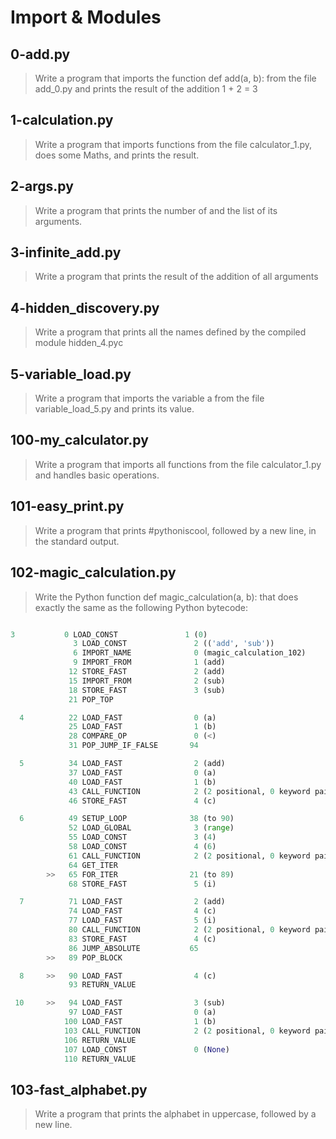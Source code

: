 # Import & Modules

## 0-add.py

> Write a program that imports the function def add(a, b): from the file add_0.py and prints the result of the addition 1 + 2 = 3

## 1-calculation.py

> Write a program that imports functions from the file calculator_1.py, does some Maths, and prints the result.

## 2-args.py

> Write a program that prints the number of and the list of its arguments.

## 3-infinite_add.py

> Write a program that prints the result of the addition of all arguments

## 4-hidden_discovery.py

> Write a program that prints all the names defined by the compiled module hidden_4.pyc

## 5-variable_load.py

> Write a program that imports the variable a from the file variable_load_5.py and prints its value.

## 100-my_calculator.py

> Write a program that imports all functions from the file calculator_1.py and handles basic operations.

## 101-easy_print.py

> Write a program that prints #pythoniscool, followed by a new line, in the standard output.

## 102-magic_calculation.py

> Write the Python function def magic_calculation(a, b): that does exactly the same as the following Python bytecode:

```py

3           0 LOAD_CONST               1 (0)
              3 LOAD_CONST               2 (('add', 'sub'))
              6 IMPORT_NAME              0 (magic_calculation_102)
              9 IMPORT_FROM              1 (add)
             12 STORE_FAST               2 (add)
             15 IMPORT_FROM              2 (sub)
             18 STORE_FAST               3 (sub)
             21 POP_TOP

  4          22 LOAD_FAST                0 (a)
             25 LOAD_FAST                1 (b)
             28 COMPARE_OP               0 (<)
             31 POP_JUMP_IF_FALSE       94

  5          34 LOAD_FAST                2 (add)
             37 LOAD_FAST                0 (a)
             40 LOAD_FAST                1 (b)
             43 CALL_FUNCTION            2 (2 positional, 0 keyword pair)
             46 STORE_FAST               4 (c)

  6          49 SETUP_LOOP              38 (to 90)
             52 LOAD_GLOBAL              3 (range)
             55 LOAD_CONST               3 (4)
             58 LOAD_CONST               4 (6)
             61 CALL_FUNCTION            2 (2 positional, 0 keyword pair)
             64 GET_ITER
        >>   65 FOR_ITER                21 (to 89)
             68 STORE_FAST               5 (i)

  7          71 LOAD_FAST                2 (add)
             74 LOAD_FAST                4 (c)
             77 LOAD_FAST                5 (i)
             80 CALL_FUNCTION            2 (2 positional, 0 keyword pair)
             83 STORE_FAST               4 (c)
             86 JUMP_ABSOLUTE           65
        >>   89 POP_BLOCK

  8     >>   90 LOAD_FAST                4 (c)
             93 RETURN_VALUE

 10     >>   94 LOAD_FAST                3 (sub)
             97 LOAD_FAST                0 (a)
            100 LOAD_FAST                1 (b)
            103 CALL_FUNCTION            2 (2 positional, 0 keyword pair)
            106 RETURN_VALUE
            107 LOAD_CONST               0 (None)
            110 RETURN_VALUE

```

## 103-fast_alphabet.py

> Write a program that prints the alphabet in uppercase, followed by a new line.
